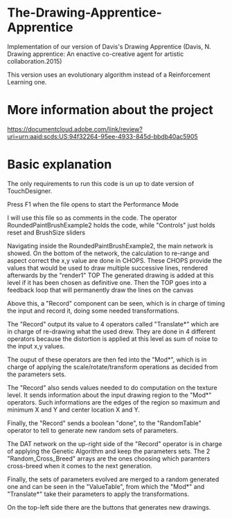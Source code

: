 # The-Drawing-Apprentice-Apprentice
Implementation of our version of Davis's Drawing Apprentice (Davis, N. Drawing apprentice: An enactive co-creative agent for artistic collaboration.2015)

This version uses an evolutionary algorithm instead of a Reinforcement Learning one.

# More information about the project
<https://documentcloud.adobe.com/link/review?uri=urn:aaid:scds:US:94f32264-95ee-4933-845d-bbdb40ac5905>

# Basic explanation
The only requirements to run this code is un up to date version of TouchDesigner. 

Press F1 when the file opens to start the Performance Mode

I will use this file so as comments in the code.
The operator RoundedPaintBrushExample2 holds the code, while "Controls" just holds reset and BrushSize sliders

Navigating inside the RoundedPaintBrushExample2, the main network is showed.
On the bottom of the network, the calculation to re-range and aspect correct the x,y value are done in CHOPS.
These CHOPS provide the values that would be used to draw multiple successive lines, rendered afterwards by the "render1" TOP
The generated drawing is added at this level if it has been chosen as definitive one. Then the TOP goes into a feedback
loop that will permanently draw the lines on the canvas

Above this, a "Record" component can be seen, which is in charge of timing the input and record it, doing some needed transformations.

The "Record" output its value to 4 operators called "Translate*" which are in charge of re-drawing what the used drew.
They are done in 4 different operators because the distortion is applied at this level as sum of noise to the input x,y values.

The ouput of these operators are then fed into the "Mod*", which is in charge of applying the scale/rotate/transform
operations as decided from the parameters sets.

The "Record" also sends values needed to do computation on the texture level. It sends information about the input drawing region
to the "Mod*" operators. Such informations are the edges of the region so maximum and minimum X and Y and center location X and Y.
 
Finally, the "Record" sends a boolean "done", to the "RandomTable" operator to tell to generate new random sets of parameters.

The DAT network on the up-right side of the "Record" operator is in charge of applying the Genetic Algorithm and keep the parameters sets.
The 2 "Random_Cross_Breed" arrays are the ones choosing which paramters cross-breed when it comes to the next generation.

Finally, the sets of parameters evolved are merged to a random generated one and can be seen in the "ValueTable", from which
the "Mod*" and "Translate*" take their parameters to apply the transformations. 

On the top-left side there are the buttons that generates new drawings.
